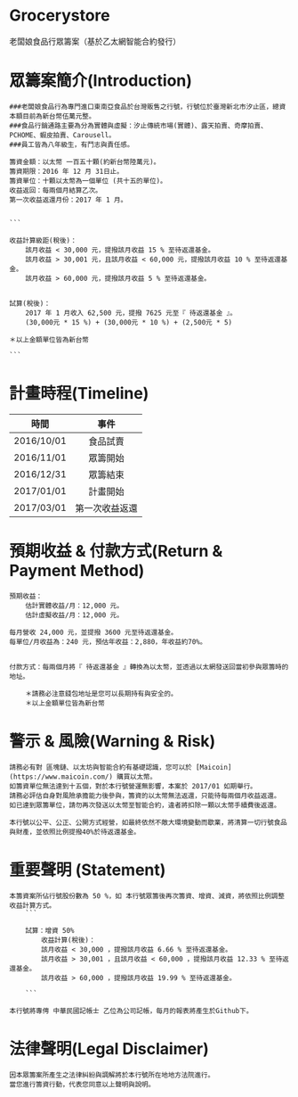 # Grocerystore
老闆娘食品行眾籌案（基於乙太網智能合約發行）


# 眾籌案簡介(Introduction)
	###老闆娘食品行為專門進口東南亞食品於台灣販售之行號，行號位於臺灣新北市汐止區，總資本額目前為新台幣伍萬元整。
	###食品行銷通路主要為分為實體與虛擬：汐止傳統市場(實體)、露天拍賣、奇摩拍賣、PCHOME、蝦皮拍賣、Carousell。
	###員工皆為八年級生，有鬥志與責任感。

	籌資金額：以太幣 一百五十顆(約新台幣陸萬元)。
	籌資期限：2016 年 12 月 31日止。
	籌資單位：十顆以太幣為一個單位 (共十五的單位)。
	收益返回：每兩個月結算乙次。
	第一次收益返還月份：2017 年 1 月。


	```

	收益計算級距(稅後)：
		該月收益 < 30,000 元，提撥該月收益 15 % 至待返還基金。
		該月收益 > 30,001 元，且該月收益 < 60,000 元，提撥該月收益 10 % 至待返還基金。
		該月收益 > 60,000 元，提撥該月收益 5 % 至待返還基金。


	試算(稅後)：
		2017 年 1 月收入 62,500 元，提撥 7625 元至『 待返還基金 』。
		(30,000元 * 15 %) + (30,000元 * 10 %) + (2,500元 * 5)

	＊以上金額單位皆為新台幣

	```


# 計畫時程(Timeline)

| 時間          | 事件         |
| ------------- |:------------:|
| 2016/10/01    | 食品試賣      |
| 2016/11/01    | 眾籌開始      |
| 2016/12/31    | 眾籌結束      |
| 2017/01/01    | 計畫開始      |
| 2017/03/01    | 第一次收益返還 |
 


# 預期收益 & 付款方式(Return & Payment Method)
	預期收益：
		估計實體收益/月：12,000 元。
		估計虛擬收益/月：12,000 元。

	每月營收 24,000 元，並提撥 3600 元至待返還基金。
	每單位/月收益為：240 元，預估年收益：2,880，年收益約70%。


	付款方式：每兩個月將『 待返還基金 』轉換為以太幣，並透過以太網發送回當初參與眾籌時的地址。
	
		＊請務必注意錢包地址是您可以長期持有與安全的。
		＊以上金額單位皆為新台幣



# 警示 & 風險(Warning & Risk)
	請務必有對 區塊鏈、以太坊與智能合約有基礎認識，您可以於 [Maicoin](https://www.maicoin.com/) 購買以太幣。	
	如籌資單位無法達到十五個，對於本行號營運無影響，本案於 2017/01 如期舉行。
	請務必評估自身對風險承擔能力後參與，籌資的以太幣無法返還，只能待每兩個月收益返還。
	如已達到眾籌單位，請勿再次發送以太幣至智能合約，違者將扣除一顆以太幣手續費後返還。

	本行號以公平、公正、公開方式經營，如最終依然不敵大環境變動而歇業，將清算一切行號食品與財產，並依照比例提撥40%於待返還基金。



# 重要聲明 (Statement)
	本籌資案所佔行號股份數為 50 %，如 本行號眾籌後再次籌資、增資、減資，將依照比例調整收益計算方式。
		```

		試算：增資 50%
			收益計算(稅後)：
			該月收益 < 30,000 ，提撥該月收益 6.66 % 至待返還基金。
			該月收益 > 30,001 ，且該月收益 < 60,000 ，提撥該月收益 12.33 % 至待返還基金。
			該月收益 > 60,000 ，提撥該月收益 19.99 % 至待返還基金。

		```

	本行號將專俜 中華民國記帳士 乙位為公司記帳，每月的報表將產生於Github下。



# 法律聲明(Legal Disclaimer)
	因本眾籌案所產生之法律糾紛與調解將於本行號所在地地方法院進行。
	當您進行籌資行動，代表您同意以上聲明與說明。

